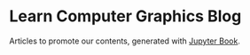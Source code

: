 # Learn Computer Graphics Blog

Articles to promote our contents, generated with [Jupyter Book](https://jupyterbook.org/).
